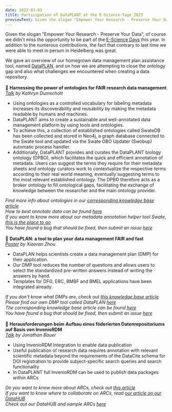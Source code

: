 ```yaml
---
date: 2023-03-03
title: Participation of DataPLANT at the E-Science-Tage 2023
previewText: Given the slogan "Empower Your Research - Preserve Your Data", of course we didn't miss the opportunity to be part of the E-Science Days this year. In addition to the numerous contributions, the fact that contrary to last time we were able to meet in person in Heidelberg was great. We gave an overview of our homegrown data management plan assistance tool, named DataPLAN, and on how we are attempting to close the ontology gap  and also what challenges we encountered when creating a data repository...
---
```


Given the slogan "Empower Your Research - Preserve Your Data", of course we didn't miss the opportunity to be part of the [E-Science Days](https://e-science-tage.de/de/startseite) this year. In addition to the numerous contributions, the fact that contrary to last time we were able to meet in person in Heidelberg was great.

We gave an overview of our homegrown data management plan assistance tool, named [DataPLAN](https://plan.nfdi4plants.org/), and on how we are attempting to close the ontology gap  and also what challenges we encountered when creating a data repository.
<br>
</br>
🌱 **Harnessing the power of ontologies for FAIR research data management**  
*[Talk](https://www.conftool.com/e-science-tage-2023/index.php?page=browseSessions&presentations=show&mode=table&cols=0&search=Harnessing+the+power+of+ontologies+for+FAIR+research+data+management) by Kathryn Dumschott*


* Using ontologies as a controlled vocabulary for labeling metadata increases its discoverability and reusability by making the metadata readable by humans and machines.
* DataPLANT aims to create a sustainable and well-annotated data management platform by using tools and ontologies.
* To achieve this, a collection of established ontologies called SwateDB has been collected and stored in Neo4j, a graph database connected to the Swate tool and updated via the Swate OBO Updater (Swobup) automatic process handler.
* Additionally, DataPLANT provides and curates the DataPLANT biology ontology (DPBO), which facilitates the quick and efficient annotation of metadata. Users can suggest the terms they require for their metadata sheets and ontology curators work to contextualize the respective terms according to their real world meaning, eventually suggesting terms to the most relevant established ontology. The DPBO therefore acts as a broker ontology to fill ontological gaps, facilitating the exchange of knowledge between the researcher and the main ontology provider.

*Find more info about ontologies in our [corresponding knowledge base article](https://nfdi4plants.org/nfdi4plants.knowledgebase/docs/fundamentals/Ontologies.html)  
How to best annotate data can be found [here](https://nfdi4plants.org/nfdi4plants.knowledgebase/docs/implementation/AnnotationPatterns.html)  
If you want to know more about our metadata annotation helper tool Swate, [this is the place to go](https://nfdi4plants.org/nfdi4plants.knowledgebase/docs/implementation/Swate.html)  
You have found a bug that should be fixed, then submit an issue [here](https://github.com/nfdi4plants/Swate/issues)*
<br>
</br>
🌱 **DataPLAN: a tool to plan your data management FAIR and fast**  
*[Poster](https://www.conftool.com/e-science-tage-2023/index.php?page=browseSessions&presentations=show&mode=table&cols=0&search=DataPLAN%3A+a+tool+to+plan+your+data+management+FAIR+and+fast) by Xiaoran Zhou*


* DataPLAN helps scientists create a data management plan (DMP) for their application. 
* Our DMP tool reduces the number of questions and allows users to select the standardized pre-written answers instead of writing the answers by hand.
* Templates for DFG, ERC, BMBF and BMEL applications have been integrated already.  

*If you don't know what DMPs are, check out [this knowledge base article](https://www.nfdi4plants.de/nfdi4plants.knowledgebase/docs/fundamentals/DataManagementPlan.html)  
Please find our own DMP tool called DataPLAN [here](https://plan.nfdi4plants.org/)  
The corresponding knowledge base article can be found [here](https://www.nfdi4plants.de/nfdi4plants.knowledgebase/docs/implementation/DataPLAN.html)  
You have found a bug that should be fixed, then submit an issue [here](https://github.com/nfdi4plants/dataplan/issues)*
<br>
</br>
🌱 **Herausforderungen beim Aufbau eines föderierten Datenrepositoriums auf Basis von InvenioRDM**  
*[Talk](https://www.conftool.com/e-science-tage-2023/index.php?page=browseSessions&cols=0&mode=table&navbar_search=Herausforderungen+beim+Aufbau+eines+f%C3%B6derierten+Datenrepositoriums+auf+Basis+von+InvenioRDM&presentations=show&search=Herausforderungen+beim+Aufbau+eines+f%C3%B6derierten+Datenrepositoriums+auf+Basis+von+InvenioRDM) by Jonathan Bauer*

* Using InvenioRDM Integration to enable data publication  
* Useful publication of research data requires annotation with relevant scientific metadata beyond the requirements of the DataCite schema for DOI registration to provide subject-specific search queries and search functionality  
* In DataPLANT full InvenioRDM can be used to publish data packages within ARCs

*Do you want to know more about ARCs, check out [this article](https://nfdi4plants.org/nfdi4plants.knowledgebase/docs/implementation/AnnotatedResearchContext.html)   
If you want to know where to collaborate on ARCs, read [our article on our DataHUB](https://nfdi4plants.org/nfdi4plants.knowledgebase/docs/implementation/DataHub.html)   
Check out our DataHUB and sample ARCs [here](https://git.nfdi4plants.org/)*
